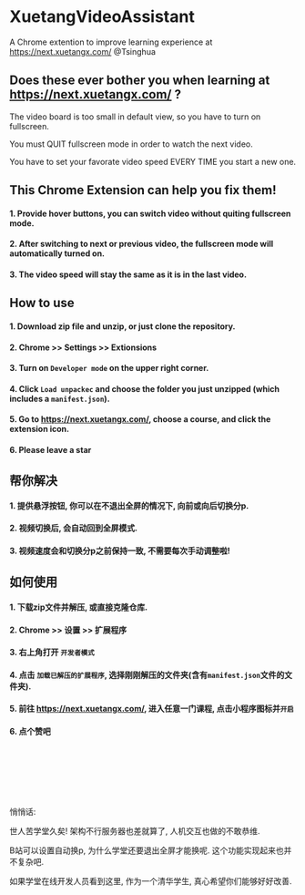 # XuetangVideoAssistant
A Chrome extention to improve learning experience at https://next.xuetangx.com/ @Tsinghua

## Does these ever bother you when learning at https://next.xuetangx.com/ ?

The video board is too small in default view, so you have to turn on fullscreen.

You must QUIT fullscreen mode in order to watch the next video.

You have to set your favorate video speed EVERY TIME you start a new one.


## This Chrome Extension can help you fix them!
#### 1. Provide hover buttons, you can switch video without quiting fullscreen mode.
#### 2. After switching to next or previous video, the fullscreen mode will automatically turned on.
#### 3. The video speed will stay the same as it is in the last video.

## How to use
#### 1. Download zip file and unzip, or just clone the repository.
#### 2. Chrome >> Settings >> Extionsions
#### 3. Turn on `Developer mode` on the upper right corner.
#### 4. Click `Load unpackec` and choose the folder you just unzipped (which includes a `manifest.json`).
#### 5. Go to https://next.xuetangx.com/, choose a course, and click the extension icon.
#### 6. Please leave a star


## 帮你解决
#### 1. 提供悬浮按钮, 你可以在不退出全屏的情况下, 向前或向后切换分p.
#### 2. 视频切换后, 会自动回到全屏模式.
#### 3. 视频速度会和切换分p之前保持一致, 不需要每次手动调整啦!

## 如何使用
#### 1. 下载zip文件并解压, 或直接克隆仓库.
#### 2. Chrome >> 设置 >> 扩展程序
#### 3. 右上角打开 `开发者模式`
#### 4. 点击 `加载已解压的扩展程序`, 选择刚刚解压的文件夹(含有`manifest.json`文件的文件夹).
#### 5. 前往 https://next.xuetangx.com/, 进入任意一门课程, 点击小程序图标并`开启`
#### 6. 点个赞吧



<br/><br/><br/><br/><br/><br/>
悄悄话: 

世人苦学堂久矣! 架构不行服务器也差就算了, 人机交互也做的不敢恭维.

B站可以设置自动换p, 为什么学堂还要退出全屏才能换呢. 这个功能实现起来也并不复杂吧.

如果学堂在线开发人员看到这里, 作为一个清华学生, 真心希望你们能够好好改善.
